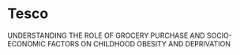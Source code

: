 # Tesco
UNDERSTANDING THE ROLE OF GROCERY PURCHASE AND SOCIO-ECONOMIC FACTORS ON CHILDHOOD OBESITY AND DEPRIVATION
